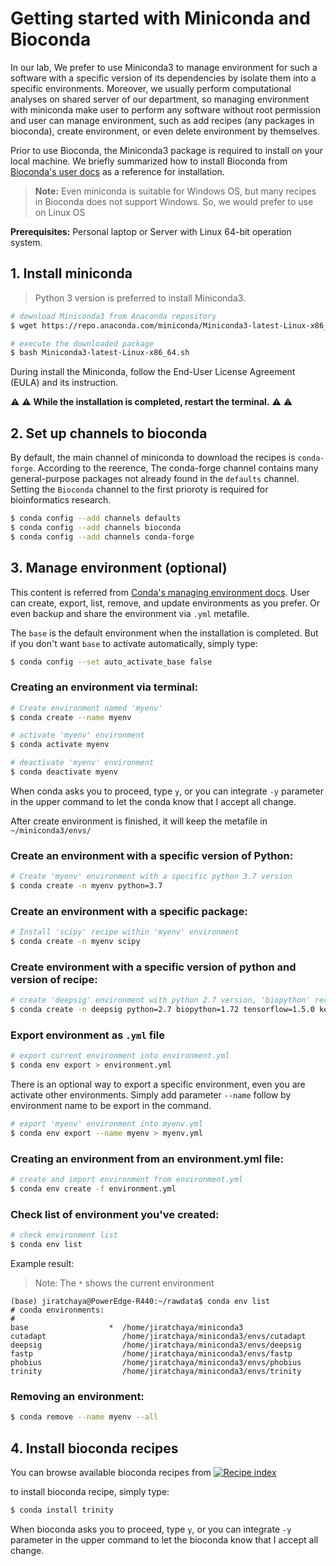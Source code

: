 # Getting started with Miniconda and Bioconda
In our lab, We prefer to use Miniconda3 to manage environment for such a software with a specific version of its dependencies by isolate them into a specific environments. Moreover, we usually perform computational analyses on shared server of our department, so managing environment with miniconda make user to perform any software without root permission and user can manage environment, such as add recipes (any packages in bioconda), create environment, or even delete environment by themselves.

Prior to use Bioconda, the Miniconda3 package is required to install on your local machine. We briefly summarized how to install Bioconda from [Bioconda's user docs](https://bioconda.github.io/user/install.html) as a reference for installation.

> __Note:__ Even miniconda is suitable for Windows OS, but many recipes in Bioconda does not support Windows. So, we would prefer to use on Linux OS

__Prerequisites:__ Personal laptop or Server with Linux 64-bit operation system.

## 1. Install miniconda
> Python 3 version is preferred to install Miniconda3. 

```sh
# download Miniconda3 from Anaconda repository
$ wget https://repo.anaconda.com/miniconda/Miniconda3-latest-Linux-x86_64.sh

# execute the downloaded package
$ bash Miniconda3-latest-Linux-x86_64.sh
```
During install the Miniconda, follow the End-User License Agreement (EULA) and its instruction. 

 :warning: :warning: __While the installation is completed, restart the terminal.__ :warning: :warning:

## 2. Set up channels to bioconda
By default, the main channel of miniconda to download the recipes is `conda-forge`. According to the reerence, The conda-forge channel contains many general-purpose packages not already found in the `defaults` channel. Setting the `Bioconda` channel to the first prioroty is required for bioinformatics research.

```sh
$ conda config --add channels defaults
$ conda config --add channels bioconda
$ conda config --add channels conda-forge
```

## 3. Manage environment (optional)

This content is referred from [Conda's managing environment docs](https://docs.conda.io/projects/conda/en/latest/user-guide/tasks/manage-environments.html). User can create, export, list, remove, and update environments as you prefer. Or even backup and share the environment via `.yml` metafile.

The `base` is the default environment when the installation is completed. But if you don't want `base` to activate automatically, simply type:
```sh
$ conda config --set auto_activate_base false
```
### Creating an environment via terminal:
```sh
# Create environment named 'myenv'
$ conda create --name myenv

# activate 'myenv' environment
$ conda activate myenv

# deactivate 'myenv' environment
$ conda deactivate myenv
```
When conda asks you to proceed, type `y`, or you can integrate `-y` parameter in the upper command to let the conda know that I accept all change.

After create environment is finished, it will keep the metafile in `~/miniconda3/envs/`

### Create an environment with a specific version of Python:
```sh
# Create 'myenv' environment with a specific python 3.7 version
$ conda create -n myenv python=3.7
```
### Create an environment with a specific package:
```sh
# Install 'scipy' recipe within 'myenv' environment
$ conda create -n myenv scipy
```

### Create environment with a specific version of python and version of recipe:

```sh
# create 'deepsig' environment with python 2.7 version, 'biopython' recipe version 1.72, 'tensorflow' recipe version 1.5.0 and 'keras' recipe version 2.2.4
$ conda create -n deepsig python=2.7 biopython=1.72 tensorflow=1.5.0 keras=2.2.4
```
### Export environment as `.yml` file
```sh
# export current environment into environment.yml
$ conda env export > environment.yml
```
There is an optional way to export a specific environment, even you are activate other environments. Simply add parameter `--name`  follow by environment name to be export in the command. 

```sh
# export 'myenv' environment into myenv.yml
$ conda env export --name myenv > myenv.yml
```

### Creating an environment from an environment.yml file:
```sh
# create and import environment from environment.yml
$ conda env create -f environment.yml
```

### Check list of environment you've created:
```sh
# check environment list
$ conda env list
```
Example result:
> Note: The `*` shows the current environment
```
(base) jiratchaya@PowerEdge-R440:~/rawdata$ conda env list
# conda environments:
#
base                  *  /home/jiratchaya/miniconda3
cutadapt                 /home/jiratchaya/miniconda3/envs/cutadapt
deepsig                  /home/jiratchaya/miniconda3/envs/deepsig
fastp                    /home/jiratchaya/miniconda3/envs/fastp  
phobius                  /home/jiratchaya/miniconda3/envs/phobius
trinity                  /home/jiratchaya/miniconda3/envs/trinity
```
### Removing an environment:
```sh
$ conda remove --name myenv --all
```
## 4. Install bioconda recipes
You can browse available bioconda recipes from [![Recipe index](https://img.shields.io/static/v1?label=Recipe&message=index&color=blue)](https://bioconda.github.io/conda-recipe_index.html)

to install bioconda recipe, simply type:
```sh
$ conda install trinity
```
When bioconda asks you to proceed, type `y`, or you can integrate `-y` parameter in the upper command to let the bioconda know that I accept all change.